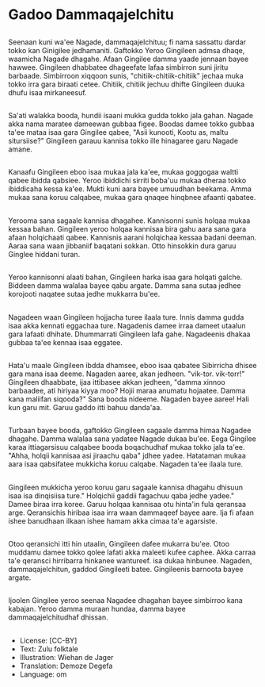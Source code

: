 # Gadoo Dammaqajelchitu

##
Seenaan kuni wa'ee Nagade, dammaqajelchituu; fi nama sassattu dardar tokko kan Ginigilee jedhamaniti. Gaftokko Yeroo Gingileen admsa dhaqe, waamicha Nagade dhagahe. Afaan Gingilee damma yaade jennaan bayee hawwee. Gingileen dhabbatee dhageefate lafaa simbirron suni jiritu barbaade. Simbirroon xiqqoon sunis, "chitiik-chitiik-chitiik" jechaa muka tokko irra gara biraati cetee. Chitiik, chitiik jechuu dhifte Gingileen duuka dhufu isaa mirkaneesuf.

##
Sa'ati walakka booda, hundii isaani mukka gudda tokko jala gahan. Nagade akka nama maratee dameewan gubbaa figee. Boodas damee tokko gubbaa ta'ee mataa isaa gara Gingilee qabee, "Asii kunooti, Kootu as, maltu sitursiise?" Gingileen garauu kannisa tokko ille hinagaree garu Nagade amane.

##
Kanaafu Gingileen eboo isaa mukaa jala ka'ee, mukaa goggogaa waltti qabee ibidda qabsiee. Yeroo ibiddichi sirriti boba'uu mukaa dheraa tokko ibiddicaha kessa ka'ee. Mukti kuni aara bayee umuudhan beekama. Amma mukaa sana koruu calqabee, mukaa gara qnaqee hinqbnee afaanti qabatee.

##
Yerooma sana sagaale kannisa dhagahee. Kannisonni sunis holqaa mukaa kessaa bahan. Gingileen yeroo holqaa kannisaa bira gahu aara sana gara afaan holqichaati qabee. Kannisnis aarani holqichaa kessaa badani deeman. Aaraa sana waan jibbaniif baqatani sokkan. Otto hinsokkin dura garuu Ginglee hiddani turan.

##
Yeroo kannisonni alaati bahan, Gingileen harka isaa gara holqati galche. Biddeen damma walalaa bayee qabu argate. Damma sana sutaa jedhee korojooti naqatee sutaa jedhe mukkarra bu'ee.

##
Nagadeen waan Gingileen hojjacha turee ilaala ture. Innis damma gudda isaa akka kennati eggachaa ture. Nagadenis damee irraa dameet utaalun gara lafaati dhihate. Dhummarrati Gingileen lafa gahe. Nagadeenis dhakaa gubbaa ta'ee kennaa isaa eggatee.

##
Hata'u maale Gingileen ibdda dhamsee, eboo isaa qabatee Sibirricha dhisee gara mana isaa deeme. Nagaden aaree, akan jedheen. "vik-tor. vik-torr!" Gingileen dhaabbate, ijaa ittibasee akkan jedheen, "damma xinnoo barbaadee, ati hiriyaa kiyya moo? Hojii maraa anumatu hojaatee. Damma kana maliifan siqooda?" Sana booda nideeme. Nagaden bayee aaree! Hali kun garu mit. Garuu gaddo itti bahuu danda'aa.

##
Turbaan bayee booda, gaftokko Gingileen sagaale damma himaa Nagadee dhagahe. Damma walalaa sana yadatee Nagade dukaa bu'ee. Eega Gingilee karaa ittiagarsisuu calqabee booda boqachudhaf mukaa tokko jala ta'ee. "Ahha, holqii kannisaa asi jiraachu qaba" jdhee yadee. Hatataman mukaa aara isaa qabsifatee mukkicha koruu calqabe. Nagaden ta'ee ilaala ture.

##
Gingileen mukkicha yeroo koruu garu sagaale kannisa dhagahu dhisuun isaa isa dinqisiisa ture." Holqichii gaddii fagachuu qaba jedhe yadee." Damee biraa irra koree. Garuu holqaa kannisaa otu hinta'in fula qeransaa arge. Qeransichis hiribaa isaa irra waan dammaqeef bayee aare. Ija fi afaan ishee banudhaan ilkaan ishee hamam akka cimaa ta'e agarsiste.

##
Otoo qeransichi itti hin utaalin, Gingileen dafee mukarra bu'ee. Otoo muddamu damee tokko qolee lafati akka maleeti kufee caphee. Akka carraa ta'e qeransci hirribarra hinkanee wantureef. isa dukaa hinbunee. Nagaden, dammaqajelchitun, gaddod Gingileeti batee. Gingileenis barnoota bayee argate.

##
Ijoolen Gingilee yeroo seenaa Nagadee dhagahan bayee simbirroo kana kabajan. Yeroo damma muraan hundaa, damma bayee dammaqajelchitudhaf dhissan.

##
* License: [CC-BY]
* Text: Zulu folktale
* Illustration: Wiehan de Jager
* Translation: Demoze Degefa
* Language: om
